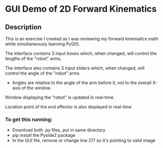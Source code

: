 # GUI Demo of 2D Forward Kinematics
## Description
This is an exercise I created as I was reviewing my forward kinemaitcs math while simultaneously learning PyQt5.

The interface contains 3 input boxes which, when changed, will control the lengths of the "robot" arms.

The interface also contains 3 input sliders which, when changed, will control the angle of the "robot" arms.
* Angles are relative to the angle of the arm before it, not to the overall X-axis of the window.

Window displaying the "robot" is updated in real-time.

Location point of the end effector is also displayed in real-time

### To get this running:
* Download both .py files, put in same directory
* pip install the Pyside2 package
* In the GUI file, remove or change line 217 so it's pointing to valid image
